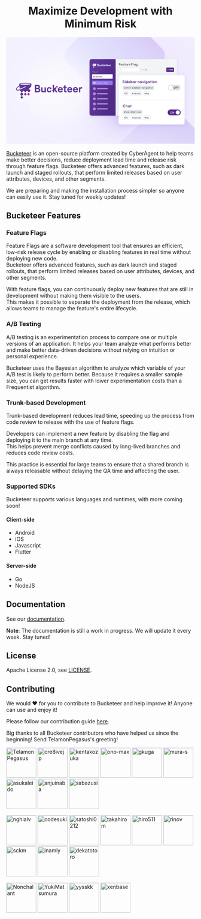<h1 align="center">Maximize Development with Minimum Risk</h1>

![Bucketeer Dashboard](/static-files/img/bucketeer-dashboard.png)

[Bucketeer](https://bucketeer.io) is an open-source platform created by CyberAgent to help teams make better decisions, reduce deployment lead time and release risk through feature flags.
Bucketeer offers advanced features, such as dark launch and staged rollouts, that perform limited releases based on user attributes, devices, and other segments.

We are preparing and making the installation process simpler so anyone can easily use it. Stay tuned for weekly updates!

## Bucketeer Features

### Feature Flags

Feature Flags are a software development tool that ensures an efficient, low-risk release cycle by enabling or disabling features in real time without deploying new code.<br />
Bucketeer offers advanced features, such as dark launch and staged rollouts, that perform limited releases based on user attributes, devices, and other segments.

With feature flags, you can continuously deploy new features that are still in development without making them visible to the users.<br />
This makes it possible to separate the deployment from the release, which allows teams to manage the feature's entire lifecycle.

### A/B Testing

A/B testing is an experimentation process to compare one or multiple versions of an application. It helps your team analyze what performs better and make better data-driven decisions without relying on intuition or personal experience.

Bucketeer uses the Bayesian algorithm to analyze which variable of your A/B test is likely to perform better. Because it requires a smaller sample size, you can get results faster with lower experimentation costs than a Frequentist algorithm.

### Trunk-based Development

Trunk-based development reduces lead time, speeding up the process from code review to release with the use of feature flags.

Developers can implement a new feature by disabling the flag and deploying it to the main branch at any time.<br />
This helps prevent merge conflicts caused by long-lived branches and reduces code review costs.

This practice is essential for large teams to ensure that a shared branch is always releasable without delaying the QA time and affecting the user.

### Supported SDKs

Bucketeer supports various languages and runtimes, with more coming soon!

#### Client-side

- Android
- iOS
- Javascript
- Flutter

#### Server-side

- Go
- NodeJS

## Documentation

See our [documentation](https://docs.bucketeer.io).

**Note**: The documentation is still a work in progress. We will update it every week. Stay tuned!

## License

Apache License 2.0, see [LICENSE](https://github.com/bucketeer-io/bucketeer/blob/master/LICENSE).

## Contributing

We would ❤️ for you to contribute to Bucketeer and help improve it! Anyone can use and enjoy it!

Please follow our contribution guide [here](https://docs.bucketeer.io/contribution-guide/).

Big thanks to all Bucketeer contributors who have helped us since the beginning!
Send TelamonPegasus's greeting!

<a href="https://github.com/TelamonPegasus"><img src="https://avatars.githubusercontent.com/u/153420857?v=4" title="TelamonPegasus" width="80" height="80"></a>
<a href="https://github.com/cre8ivejp"><img src="https://avatars.githubusercontent.com/u/2486691?v=4" title="cre8ivejp" width="80" height="80"></a>
<a href="https://github.com/kentakozuka"><img src="https://avatars.githubusercontent.com/u/16733673?v=4" title="kentakozuka" width="80" height="80"></a>
<a href="https://github.com/ono-max"><img src="https://avatars.githubusercontent.com/u/59436572?v=4" title="ono-max" width="80" height="80"></a>
<a href="https://github.com/gkuga"><img src="https://avatars.githubusercontent.com/u/33643470?v=4" title="gkuga" width="80" height="80"></a>
<a href="https://github.com/mura-s"><img src="https://avatars.githubusercontent.com/u/4702673?v=4" title="mura-s" width="80" height="80"></a>
<a href="https://github.com/asukaleido"><img src="https://avatars.githubusercontent.com/u/1432458?v=4" title="asukaleido" width="80" height="80"></a>
<a href="https://github.com/anjuinaba"><img src="https://avatars.githubusercontent.com/u/22904441?v=4" title="anjuinaba" width="80" height="80"></a>
<a href="https://github.com/sabazusi"><img src="https://avatars.githubusercontent.com/u/962567?v=4" title="sabazusi" width="80" height="80"></a>

<a href="https://github.com/nghialv"><img src="https://avatars.githubusercontent.com/u/1751755?v=4" title="nghialv" width="80" height="80"></a>
<a href="https://github.com/codesuki"><img src="https://avatars.githubusercontent.com/u/5276006?v=4" title="codesuki" width="80" height="80"></a>
<a href="https://github.com/satoshi0212"><img src="https://avatars.githubusercontent.com/u/5768361?v=4" title="satoshi0212" width="80" height="80"></a>
<a href="https://github.com/takahirom"><img src="https://avatars.githubusercontent.com/u/1386930?v=4" title="takahirom" width="80" height="80"></a>
<a href="https://github.com/hiro511"><img src="https://avatars.githubusercontent.com/u/15856616?v=4" title="hiro511" width="80" height="80"></a>
<a href="https://github.com/rinov"><img src="https://avatars.githubusercontent.com/u/16882820?v=4" title="rinov" width="80" height="80"></a>
<a href="https://github.com/sckm"><img src="https://avatars.githubusercontent.com/u/2162201?v=4" title="sckm" width="80" height="80"></a>
<a href="https://github.com/inamiy"><img src="https://avatars.githubusercontent.com/u/138476?v=4" title="inamiy" width="80" height="80"></a>
<a href="https://github.com/dekatotoro"><img src="https://avatars.githubusercontent.com/u/1631488?v=4" title="dekatotoro" width="80" height="80"></a>

<a href="https://github.com/Nonchalant"><img src="https://avatars.githubusercontent.com/u/5227451?v=4" title="Nonchalant" width="80" height="80"></a>
<a href="https://github.com/YukiMatsumura"><img src="https://avatars.githubusercontent.com/u/1576836?v=4" title="YukiMatsumura" width="80" height="80"></a>
<a href="https://github.com/yysskk"><img src="https://avatars.githubusercontent.com/u/7744927?v=4" title="yysskk" width="80" height="80"></a>
<a href="https://github.com/xenbase"><img src="https://avatars.githubusercontent.com/u/1312483?v=4" title="xenbase" width="80" height="80"></a>
